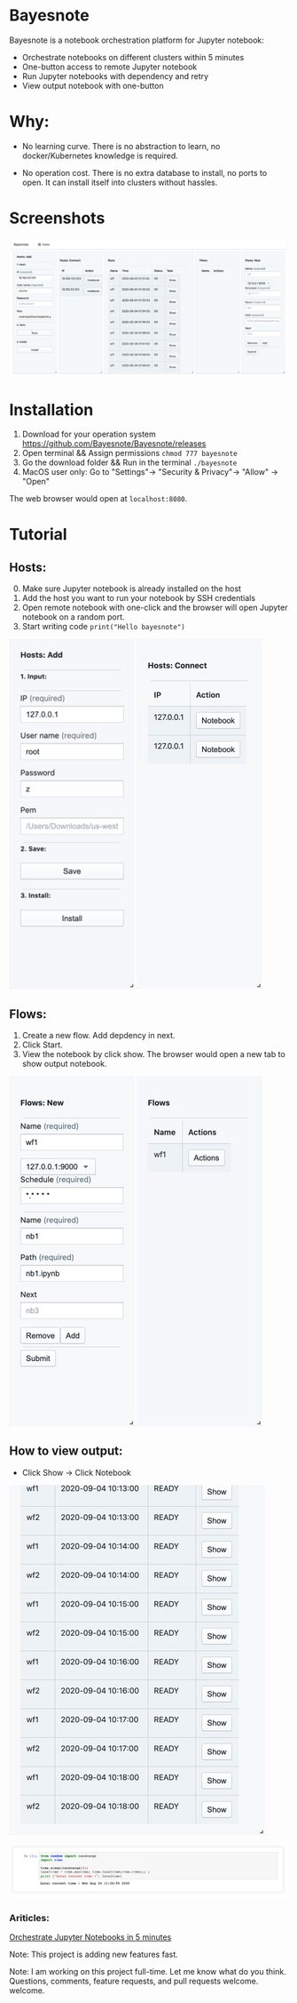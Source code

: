 # Bayesnote
Bayesnote is a notebook orchestration platform for Jupyter notebook:
-  Orchestrate notebooks on different clusters within 5 minutes
-  One-button access to remote Jupyter notebook
-  Run Jupyter notebooks with dependency and retry
-  View output notebook with one-button

# Why:

- No learning curve. There is no abstraction to learn, no docker/Kubernetes knowledge is required.

- No operation cost. There is no extra database to install, no ports to open. It can install itself into clusters without hassles.

# Screenshots
![](.github/full.png)

# Installation
1. Download for your operation system https://github.com/Bayesnote/Bayesnote/releases
2. Open terminal && Assign permissions `chmod 777 bayesnote`
3. Go the download folder && Run in the terminal `./bayesnote`
4. MacOS user only: Go to "Settings"-> "Security & Privacy"-> "Allow" -> "Open"

The web browser would open at `localhost:8080`.

# Tutorial

## Hosts: 
0. Make sure Jupyter notebook is already installed on the host
1. Add the host you want to run your notebook by SSH credentials
2. Open remote notebook with one-click and the browser will open Jupyter notebook on a random port.
3. Start writing code `print("Hello bayesnote")`

![](.github/host_add.gif)
![](.github/host_connect.png)

## Flows:
1. Create a new flow. Add depdency in next.
2. Click Start.
3. View the notebook by click show. The browser would open a new tab to show output notebook.

![](.github/flow_add.png)
![](.github/flow_action.gif)

## How to view output:
- Click Show -> Click Notebook

![](.github/flow_run.png)

![](.github/output.png)

### Ariticles:
[Orchestrate Jupyter Notebooks in 5 minutes](
https://medium.com/@josephtengpeng/how-to-orcestrate-jupyter-notebooks-752aa8081208?source=friends_link&sk=822a3762328a807f321f294782bf489a")

Note: This project is adding new features fast.

Note: I am working on this project full-time. Let me know what do you think. Questions, comments, feature requests, and pull requests welcome. welcome.

